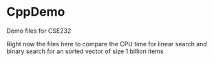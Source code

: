 # CppDemo
Demo files for  CSE232

Right now the files here to compare the CPU time for linear search and binary search for an sorted vector of size 1 billion items
